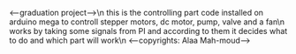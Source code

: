 <--graduation project-->\n
this is the controlling part code installed on arduino mega to controll stepper motors, dc motor, pump, valve and a fan\n
works by taking some signals from PI and according to them it decides what to do and which part will work\n
<--copyrights: Alaa Mah-moud-->
